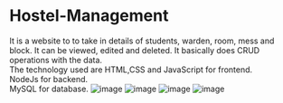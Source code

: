 # Hostel-Management
It is a website to to take in details of students, warden, room, mess and block. It can be viewed, edited and deleted. It basically does CRUD operations with the data.<br>The technology used are HTML,CSS and JavaScript for frontend.<br>NodeJs for backend.<br>MySQL for database.
![image](https://github.com/user-attachments/assets/06e2fbc1-a156-404a-9bf1-64a2e31b3e7d)
![image](https://github.com/user-attachments/assets/1f21601e-60e9-43ec-9458-f1e20a956a45)
![image](https://github.com/user-attachments/assets/470cc8a7-5d12-4af5-a601-bde68acab709)
![image](https://github.com/user-attachments/assets/1aff568b-001a-41b5-beca-510b84836eb1)




